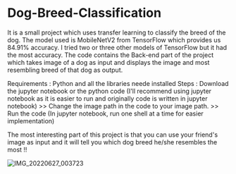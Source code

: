 # Dog-Breed-Classification

It is a small project which uses transfer learning to classify the breed of the dog. The model used is MobileNetV2 from TensorFlow which provides us 84.91% accuracy. I tried two or three other models of TensorFlow but it had the most accuracy. 
The code contains the Back-end part of the project which takes image of a dog as input and displays the image and most resembling breed of that dog as output. 

Requirements : Python and all the libraries neede installed 
Steps : Download the jupyter notebook or the python code (I'll recommend using jupyter notebook as it is easier to run and originally code is written in jupyter notebook) >> Change the image path in the code to your image path. >> Run the code (In jupyter notebook, run one shell at a time for easier implementation)

The most interesting part of this project is that you can use your friend's image as input and it will tell you which dog breed he/she resembles the most !!

![IMG_20220627_003723](https://user-images.githubusercontent.com/76936122/186971189-117d023a-d23a-4d8b-8ca4-50481008f4d9.jpg)
